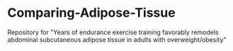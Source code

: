 # Comparing-Adipose-Tissue
Repository for "Years of endurance exercise training favorably remodels abdominal subcutaneous adipose tissue in adults with overweight/obesity"

